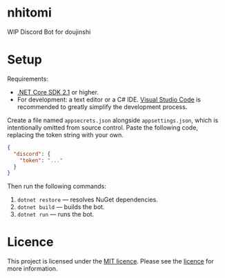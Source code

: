 # nhitomi

WIP Discord Bot for doujinshi

# Setup

Requirements:

- [.NET Core SDK 2.1](https://www.microsoft.com/net/learn/get-started) or higher.
- For development: a text editor or a C# IDE. [Visual Studio Code](https://code.visualstudio.com) is recommended to greatly simplify the development process.

Create a file named `appsecrets.json` alongside `appsettings.json`, which is intentionally omitted from source control. Paste the following code, replacing the token string with your own.

```json
{
  "discord": {
    "token": "..."
  }
}
```

Then run the following commands:

1. `dotnet restore` — resolves NuGet dependencies.
2. `dotnet build` — builds the bot.
3. `dotnet run` — runs the bot.

# Licence

This project is licensed under the [MIT licence](https://opensource.org/licenses/MIT). Please see the [licence](LICENCE) for more information.
